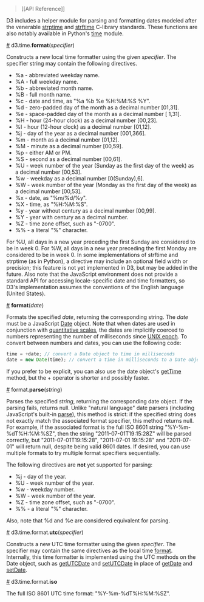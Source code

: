 > [[API Reference]]

D3 includes a helper module for parsing and formatting dates modeled after the venerable [strptime](http://pubs.opengroup.org/onlinepubs/009695399/functions/strptime.html) and [strftime](http://pubs.opengroup.org/onlinepubs/007908799/xsh/strftime.html) C-library standards. These functions are also notably available in Python's [time](http://docs.python.org/library/time.html) module.

<a name="format" href="#format">#</a> d3.time.<b>format</b>(<i>specifier</i>)

Constructs a new local time formatter using the given *specifier*. The specifier string may contain the following directives.

* %a - abbreviated weekday name.
* %A - full weekday name.
* %b - abbreviated month name.
* %B - full month name.
* %c - date and time, as "%a %b %e %H:%M:%S %Y".
* %d - zero-padded day of the month as a decimal number [01,31].
* %e - space-padded day of the month as a decimal number [ 1,31].
* %H - hour (24-hour clock) as a decimal number [00,23].
* %I - hour (12-hour clock) as a decimal number [01,12].
* %j - day of the year as a decimal number [001,366].
* %m - month as a decimal number [01,12].
* %M - minute as a decimal number [00,59].
* %p - either AM or PM.
* %S - second as a decimal number [00,61].
* %U - week number of the year (Sunday as the first day of the week) as a decimal number [00,53].
* %w - weekday as a decimal number [0(Sunday),6].
* %W - week number of the year (Monday as the first day of the week) as a decimal number [00,53].
* %x - date, as "%m/%d/%y".
* %X - time, as "%H:%M:%S".
* %y - year without century as a decimal number [00,99].
* %Y - year with century as a decimal number.
* %Z - time zone offset, such as "-0700".
* %% - a literal "%" character.	

For %U, all days in a new year preceding the first Sunday are considered to be in week 0. For %W, all days in a new year preceding the first Monday are considered to be in week 0. In some implementations of strftime and strptime (as in Python), a directive may include an optional field width or precision; this feature is not yet implemented in D3, but may be added in the future. Also note that the JavaScript environment does not provide a standard API for accessing locale-specific date and time formatters, so D3's implementation assumes the conventions of the English language (United States).

<a name="_format" href="#_format">#</a> <b>format</b>(<i>date</i>)

Formats the specified *date*, returning the corresponding string. The *date* must be a JavaScript [Date](https://developer.mozilla.org/en/JavaScript/Reference/Global_Objects/Date) object. Note that when dates are used in conjunction with [quantitative scales](Quantitative-Scales), the dates are implicitly coerced to numbers representing the number of milliseconds since [UNIX epoch](http://en.wikipedia.org/wiki/Unix_time). To convert between numbers and dates, you can use the following code:

```javascript
time = +date; // convert a Date object to time in milliseconds
date = new Date(time); // convert a time in milliseconds to a Date object
```

If you prefer to be explicit, you can also use the date object's [getTime](https://developer.mozilla.org/en/JavaScript/Reference/Global_Objects/Date/getTime) method, but the + operator is shorter and possibly faster.

<a name="parse" href="#parse">#</a> format.<b>parse</b>(<i>string</i>)

Parses the specified *string*, returning the corresponding date object. If the parsing fails, returns null. Unlike "natural language" date parsers (including JavaScript's built-in [parse](https://developer.mozilla.org/en/JavaScript/Reference/Global_Objects/Date/parse)), this method is strict: if the specified string does not exactly match the associated format specifier, this method returns null. For example, if the associated format is the full ISO 8601 string "%Y-%m-%dT%H:%M:%SZ", then the string "2011-07-01T19:15:28Z" will be parsed correctly, but "2011-07-01T19:15:28", "2011-07-01 19:15:28" and "2011-07-01" will return null, despite being valid 8601 dates. If desired, you can use multiple formats to try multiple format specifiers sequentially.

The following directives are **not** yet supported for parsing:

* %j - day of the year.
* %U - week number of the year.
* %w - weekday number.
* %W - week number of the year.
* %Z - time zone offset, such as "-0700".
* %% - a literal "%" character.	

Also, note that %d and %e are considered equivalent for parsing.

<a name="format_utc" href="#format_utc">#</a> d3.time.format.<b>utc</b>(<i>specifier</i>)

Constructs a new UTC time formatter using the given *specifier*. The specifier may contain the same directives as the local time [format](#format). Internally, this time formatter is implemented using the UTC methods on the Date object, such as [getUTCDate](https://developer.mozilla.org/en/JavaScript/Reference/Global_Objects/Date/getUTCDate) and [setUTCDate](https://developer.mozilla.org/en/JavaScript/Reference/Global_Objects/Date/setUTCDate) in place of [getDate](https://developer.mozilla.org/en/JavaScript/Reference/Global_Objects/Date/getDate) and [setDate](https://developer.mozilla.org/en/JavaScript/Reference/Global_Objects/Date/setDate).

<a name="format_iso" href="#format_iso">#</a> d3.time.format.<b>iso</b>

The full ISO 8601 UTC time format: "%Y-%m-%dT%H:%M:%SZ".